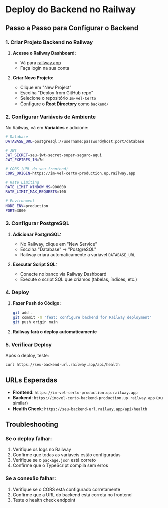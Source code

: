 # Deploy do Backend no Railway

## Passo a Passo para Configurar o Backend

### 1. Criar Projeto Backend no Railway

1. **Acesse o Railway Dashboard:**
   - Vá para [railway.app](https://railway.app)
   - Faça login na sua conta

2. **Criar Novo Projeto:**
   - Clique em "New Project"
   - Escolha "Deploy from GitHub repo"
   - Selecione o repositório `Im-vel-Certo`
   - Configure o **Root Directory** como `backend/`

### 2. Configurar Variáveis de Ambiente

No Railway, vá em **Variables** e adicione:

```bash
# Database
DATABASE_URL=postgresql://username:password@host:port/database

# JWT
JWT_SECRET=seu-jwt-secret-super-seguro-aqui
JWT_EXPIRES_IN=7d

# CORS (URL do seu frontend)
CORS_ORIGIN=https://im-vel-certo-production.up.railway.app

# Rate Limiting
RATE_LIMIT_WINDOW_MS=900000
RATE_LIMIT_MAX_REQUESTS=100

# Environment
NODE_ENV=production
PORT=3000
```

### 3. Configurar PostgreSQL

1. **Adicionar PostgreSQL:**
   - No Railway, clique em "New Service"
   - Escolha "Database" → "PostgreSQL"
   - Railway criará automaticamente a variável `DATABASE_URL`

2. **Executar Script SQL:**
   - Conecte no banco via Railway Dashboard
   - Execute o script SQL que criamos (tabelas, índices, etc.)

### 4. Deploy

1. **Fazer Push do Código:**
   ```bash
   git add .
   git commit -m "feat: configure backend for Railway deployment"
   git push origin main
   ```

2. **Railway fará o deploy automaticamente**

### 5. Verificar Deploy

Após o deploy, teste:
```bash
curl https://seu-backend-url.railway.app/api/health
```

## URLs Esperadas

- **Frontend**: `https://im-vel-certo-production.up.railway.app`
- **Backend**: `https://imovel-certo-backend-production.up.railway.app` (ou similar)
- **Health Check**: `https://seu-backend-url.railway.app/api/health`

## Troubleshooting

### Se o deploy falhar:
1. Verifique os logs no Railway
2. Confirme que todas as variáveis estão configuradas
3. Verifique se o `package.json` está correto
4. Confirme que o TypeScript compila sem erros

### Se a conexão falhar:
1. Verifique se o CORS está configurado corretamente
2. Confirme que a URL do backend está correta no frontend
3. Teste o health check endpoint
